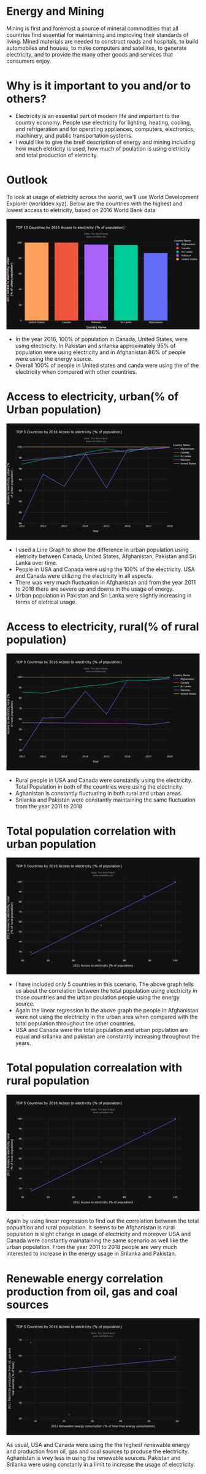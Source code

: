 # Energy and Mining
Mining is first and foremost a source of mineral commodities that all countries find essential for maintaining and improving their standards of living. Mined materials are needed to construct roads and hospitals, to build automobiles and houses, to make computers and satellites, to generate electricity, and to provide the many other goods and services that consumers enjoy.

# Why is it important to you and/or to others?
* Electricity is an essential part of modern life and important to the country economy. People use electricity for lighting, heating, cooling, and refrigeration and for operating appliances, computers, electronics, machinery, and public transportation systems.
* I would like to give the breif description of energy and mining including how much eletricity is used, how much of poulation is using eletricity and total production of eletricity.

# Outlook 
To look at usage of eletricity across the world, we'll use World Development Explorer (worlddev.xyz). Below are the countries with the highest and lowest access to eletricity, based on 2016 World Bank data

![](top_5.png)

* In the year 2016, 100% of population in Canada, United States, were using electricity. In Pakistan and srilanka approximately 95% of population were using electricity and in Afghanistan 86% of people were using the energy source.
* Overall 100% of people in United states and canda were using the of the electricity when compared with other countries.

# Access to electricity, urban(% of Urban population)

![](urban_5.png)

* I used a Line Graph to show the difference in urban population using eletricity between Canada, United States, Afghanistan, Pakistan and Sri Lanka over time.
* People in USA and Canada were using the 100% of the electricity. USA and Canada were utilizing the electricity in all aspects.
* There was very much fluctuation in Afghanistan and from the year 2011 to 2018 there are severe up and downs in the usage of energy.
* Urban population in Pakistan and Sri Lanka were slightly increasing in terms of eletrical usage.

# Access to electricity, rural(% of rural population)

![](rural_5.png)
* Rural people in USA and Canada were constantly using the electricity. Total Population in both of the countries were using the electricity.
* Aghanistan is constantly fluctuating in both rural and urban areas.
* Srilanka and Pakistan were constantly maintaining the same fluctuation from the year 2011 to 2018

# Total population correlation with urban population

![](corelation_1.png)

* I have included only  5 countries in this scenario. The above graph tells us about the correlation between the total population using electricity in those countries and the urban poulation people using the energy source. 
* Again the linear regression in the above graph the people in Afghanistan were not using the electricity in the urban area when compared with the total population throughout the other countries.
* USA and Canada were the total population and urban population are equal and srilanka and pakistan are constantly increasing throughout the years.

# Total population correalation with rural population

![](corelation_2.png)

Again by using linear regression to find out the correlation between the total popualtion and rural population. It seems to be Afghanistan is rural population is slight change in usage of electricity and moreover USA and Canada were constantly mainataining the same scenario as well like the urban population. From the year 2011 to 2018 people are very much interested to increase in the energy usage in Srilanka and Pakistan.

# Renewable energy correlation production from oil, gas and coal sources

![](corelation_3.png)

As usual, USA and Canada were using the the highest renewable energy  and production from oil, gas and coal sources tp produce the electricity. Aghanistan is vrey less in using the renewable sources. Pakistan and Srilanka were using constanly in a limit to increase the usage of electricity. 
